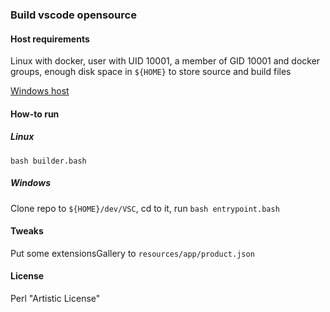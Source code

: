 ### Build vscode opensource ###

#### Host requirements ####

Linux with docker, user with UID 10001, a member of GID 10001 and docker groups, enough disk space in ```${HOME}``` to store source and build files

[Windows host](win.txt)

#### How-to run ####

##### Linux #####

```shell script
bash builder.bash
```

##### Windows #####

Clone repo to ```${HOME}/dev/VSC```, cd to it, run ```bash entrypoint.bash```

#### Tweaks ####

Put some extensionsGallery to ```resources/app/product.json```

#### License ####

Perl "Artistic License"
